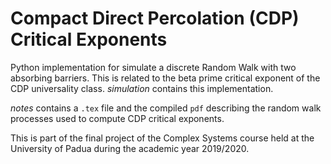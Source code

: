 # Compact Direct Percolation (CDP) Critical Exponents
Python implementation for simulate a discrete Random Walk with two absorbing barriers. This is related to the beta prime critical exponent of the CDP universality class. _simulation_ contains this implementation.

_notes_ contains a `.tex` file and the compiled `pdf` describing the random walk processes used to compute CDP critical exponents.

This is part of the final project of the Complex Systems course held at the University of Padua during the academic year 2019/2020.
